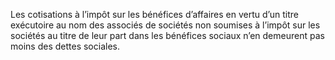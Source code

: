 Les cotisations à l’impôt sur les bénéfices d’affaires en vertu d’un titre exécutoire au nom des associés de sociétés non soumises à l’impôt sur les sociétés au titre de leur part dans les bénéfices sociaux n’en demeurent pas moins des dettes sociales.